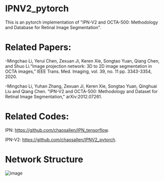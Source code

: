 # IPNV2_pytorch
This is an pytorch implementation of "IPN-V2 and OCTA-500: Methodology and Database for Retinal Image Segmentation". 
# Related Papers:
-Mingchao Li, Yerui Chen, Zexuan Ji, Keren Xie, Songtao Yuan, Qiang Chen, and Shuo Li.“Image projection network: 3D to 2D image segmentation in OCTA images,” IEEE Trans. Med. Imaging, vol. 39, no. 11 pp. 3343-3354, 2020.

-Mingchao Li, Yuhan Zhang, Zexuan Ji, Keren Xie, Songtao Yuan, Qinghuai Liu and Qiang Chen. "IPN-V2 and OCTA-500: Methodology and Dataset for Retinal Image Segmentation," arXiv:2012.07261.
# Related Codes:
IPN: https://github.com/chaosallen/IPN_tensorflow.

IPN-V2: https://github.com/chaosallen/IPNV2_pytorch.

# Network Structure
![image](https://github.com/chaosallen/IPNV2_pytorch/blob/master/IPNV2.jpg)
